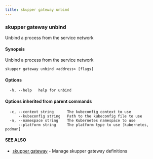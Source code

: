 ```yaml
---
title: skupper gateway unbind
---
```

### skupper gateway unbind

Unbind a process from the service network

#### Synopsis

Unbind a process from the service network

```
skupper gateway unbind <address> [flags]
```

#### Options

```
  -h, --help   help for unbind
```

#### Options inherited from parent commands

```
  -c, --context string      The kubeconfig context to use
      --kubeconfig string   Path to the kubeconfig file to use
  -n, --namespace string    The Kubernetes namespace to use
      --platform string     The platform type to use [kubernetes, podman]
```

#### SEE ALSO

* [skupper gateway](skupper_gateway.html)	 - Manage skupper gateway definitions

<!-- ###### Auto generated by spf13/cobra on 29-May-2024
 -->